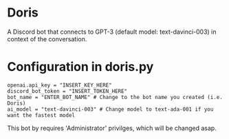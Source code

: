 # Doris
A Discord bot that connects to GPT-3 (default model: text-davinci-003) in context of the conversation. 

# Configuration in doris.py
```
openai.api_key = "INSERT_KEY_HERE"
discord_bot_token = "INSERT_TOKEN_HERE"
bot_name = "ENTER_BOT_NAME" # Change to the bot name you created (i.e. Doris)
ai_model = "text-davinci-003" # Change model to text-ada-001 if you want the fastest model
```

This bot by requires 'Administrator' privilges, which will be changed asap.
